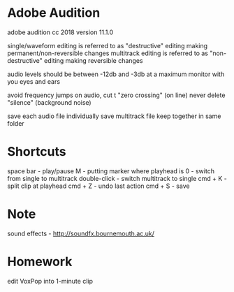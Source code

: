 # Adobe Audition

adobe audition cc 2018
version 11.1.0

single/waveform editing is referred to as "destructive" editing
    making permanent/non-reversible changes
multitrack editing is referred to as "non-destructive" editing
    making reversible changes

audio levels should be between -12db and -3db at a maximum
monitor with you eyes and ears

avoid frequency jumps on audio, cut t "zero crossing" (on line)
never delete "silence" (background noise)

save each audio file individually
save multitrack file
keep together in same folder

# Shortcuts

space bar - play/pause
M - putting marker where playhead is
0 - switch from single to multitrack
double-click - switch multitrack to single
cmd + K - split clip at playhead
cmd + Z - undo last action
cmd + S - save

# Note

sound effects - 
http://soundfx.bournemouth.ac.uk/

# Homework

edit VoxPop into 1-minute clip
